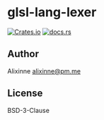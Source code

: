 # glsl-lang-lexer

[![Crates.io](https://img.shields.io/crates/v/glsl-lang-lexer)](https://crates.io/crates/glsl-lang-lexer)
[![docs.rs](https://img.shields.io/docsrs/glsl-lang-lexer)](https://docs.rs/glsl-lang-lexer/)



## Author

Alixinne <alixinne@pm.me>

## License

BSD-3-Clause
